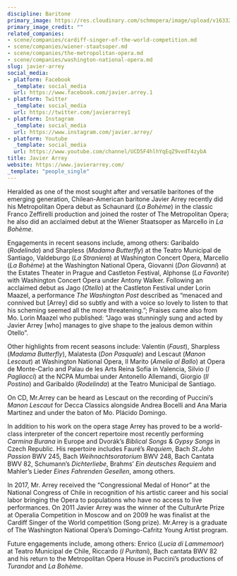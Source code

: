 ```yaml
---
discipline: Baritone
primary_image: https://res.cloudinary.com/schmopera/image/upload/v1633283510/media/2021/10/JavierArrey_okiynu.jpg
primary_image_credit: ""
related_companies:
- scene/companies/cardiff-singer-of-the-world-competition.md
- scene/companies/wiener-staatsoper.md
- scene/companies/the-metropolitan-opera.md
- scene/companies/washington-national-opera.md
slug: javier-arrey
social_media:
- platform: Facebook
  _template: social_media
  url: https://www.facebook.com/javier.arrey.1
- platform: Twitter
  _template: social_media
  url: https://twitter.com/javierarrey1
- platform: Instagram
  _template: social_media
  url: https://www.instagram.com/javier.arrey/
- platform: Youtube
  _template: social_media
  url: https://www.youtube.com/channel/UCD5F4hlhYqEqZ9vedT4zybA
title: Javier Arrey
website: https://www.javierarrey.com/
_template: "people_single"
---
```

Heralded as one of the most sought after and versatile baritones of the emerging generation, Chilean-American baritone Javier Arrey recently did his Metropolitan Opera debut as Schaunard (_La Bohème_) in the classic Franco Zeffirelli production and joined the roster of The Metropolitan Opera; he also did an acclaimed debut at the Wiener Staatsoper as Marcello in _La Bohème_.

Engagements in recent seasons include, among others: Garibaldo (_Rodelinda_) and Sharpless (_Madama Butterfly_) at the Teatro Municipal de Santiago, Valdeburgo (_La Straniera_) at Washington Concert Opera, Marcello (_La Bohème_) at the Washington National Opera, Giovanni (_Don Giovanni_) at the Estates Theater in Prague and Castleton Festival, Alphonse (_La Favorite_) with Washington Concert Opera under Antony Walker. Following an acclaimed debut as Jago (_Otello_) at the Castleton Festival under Lorin Maazel, a performance _The Washington Post_ described as “menaced and connived but \[Arrey\] did so subtly and with a voice so lovely to listen to that his scheming seemed all the more threatening.”; Praises came also from Mo. Lorin Maazel who published: “Jago was stunningly sung and acted by Javier Arrey \[who\] manages to give shape to the jealous demon within Otello”.

Other highlights from recent seasons include: Valentin (_Faust_), Sharpless (_Madama Butterfly_), Malatesta (_Don Pasquale_) and Lescaut (_Manon Lescaut_) at Washington National Opera, Il Marito (_Amelia al Ballo_) at Opera de Monte-Carlo and Palau de les Arts Reina Sofia in Valencia, Silvio (_I Pagliacci_) at the NCPA Mumbai under Antonello Allemandi, Giorgio (_Il Postino_) and Garibaldo (_Rodelinda_) at the Teatro Municipal de Santiago.

On CD, Mr.Arrey can be heard as Lescaut on the recording of Puccini’s _Manon Lescaut_ for Decca Classics alongside Andrea Bocelli and Ana Maria Martinez and under the baton of Mo. Plácido Domingo.

In addition to his work on the opera stage Arrey has proved to be a world-class interpreter of the concert repertoire most recently performing _Carmina Burana_ in Europe and Dvorák’s _Biblical Songs_ & _Gypsy Songs_ in Czech Republic. His repertoire includes Fauré’s _Requiem_, Bach _St.John Passion_ BWV 245, Bach _Weihnachtsoratorium_ BWV 248, Bach Cantata BWV 82, Schumann’s _Dichterliebe_, Brahms’ _Ein deutsches Requiem_ and Mahler’s Lieder _Eines Fahrenden Gesellen_, among others.

In 2017, Mr. Arrey received the “Congressional Medal of Honor” at the National Congress of Chile in recognition of his artistic career and his social labor bringing the Opera to populations who have no access to live performances. On 2011 Javier Arrey was the winner of the CulturArte Prize at Operalia Competition in Moscow and on 2009 he was finalist at the Cardiff Singer of the World competition (Song prize). Mr.Arrey is a graduate of The Washington National Opera’s Domingo-Cafritz Young Artist program.

Future engagements include, among others: Enrico (_Lucia di Lammemoor_) at Teatro Municipal de Chile, Riccardo (_I Puritani_), Bach cantata BWV 82 and his return to the Metropolitan Opera House in Puccini’s productions of _Turandot_ and _La Bohème_.